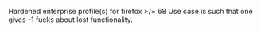 Hardened  enterprise profile(s) for firefox >/= 68 
Use case is such that one gives -1 fucks about lost functionality.

